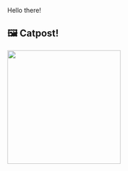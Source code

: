 Hello there!



## 🖼️ Catpost!

<sub>
    <img src="https://cdn2.thecatapi.com/images/d07.jpg" height="256">
</sub>

